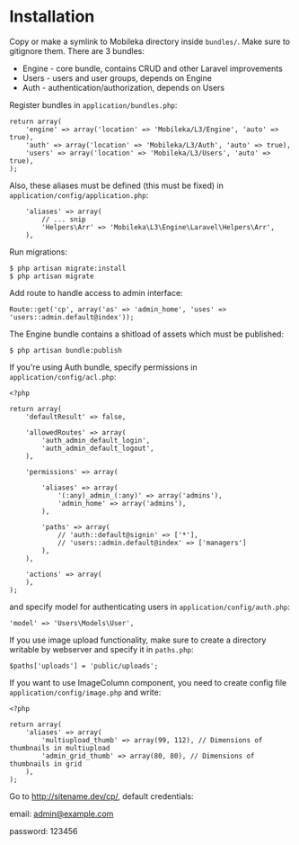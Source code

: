 # Installation

Copy or make a symlink to Mobileka directory inside `bundles/`. Make sure to
gitignore them. There are 3 bundles:

- Engine - core bundle, contains CRUD and other Laravel improvements
- Users - users and user groups, depends on Engine
- Auth - authentication/authorization, depends on Users

Register bundles in `application/bundles.php`:

```
return array(
	'engine' => array('location' => 'Mobileka/L3/Engine', 'auto' => true),
	'auth' => array('location' => 'Mobileka/L3/Auth', 'auto' => true),
	'users' => array('location' => 'Mobileka/L3/Users', 'auto' => true),
);
```

Also, these aliases must be defined (this must be fixed) in
`application/config/application.php`:

```
	'aliases' => array(
		// ... snip
		'Helpers\Arr' => 'Mobileka\L3\Engine\Laravel\Helpers\Arr',
	),
```

Run migrations:

```
$ php artisan migrate:install
$ php artisan migrate
```

Add route to handle access to admin interface:

```
Route::get('cp', array('as' => 'admin_home', 'uses' => 'users::admin.default@index'));
```

The Engine bundle contains a shitload of assets which must be published:

```
$ php artisan bundle:publish
```
If you're using Auth bundle, specify permissions in `application/config/acl.php`:

```
<?php

return array(
	'defaultResult' => false,

	'allowedRoutes' => array(
		'auth_admin_default_login',
		'auth_admin_default_logout',
	),

	'permissions' => array(

		'aliases' => array(
			'(:any)_admin_(:any)' => array('admins'),
			'admin_home' => array('admins'),
		),

		'paths' => array(
			// 'auth::default@signin' => ['*'],
			// 'users::admin.default@index' => ['managers']
		),
	),

	'actions' => array(
	),
);
```

and specify model for authenticating users in `application/config/auth.php`:


```
'model' => 'Users\Models\User',
```

If you use image upload functionality, make sure to create a directory writable
by webserver and specify it in `paths.php`:

```
$paths['uploads'] = 'public/uploads';
```


If you want to use ImageColumn component, you need to create config file
`application/config/image.php` and write:

```
<?php

return array(
	'aliases' => array(
		'multiupload_thumb' => array(99, 112), // Dimensions of thumbnails in multiupload
		'admin_grid_thumb' => array(80, 80), // Dimensions of thumbnails in grid
	),
);
```

Go to http://sitename.dev/cp/, default credentials:

email: admin@example.com

password: 123456


